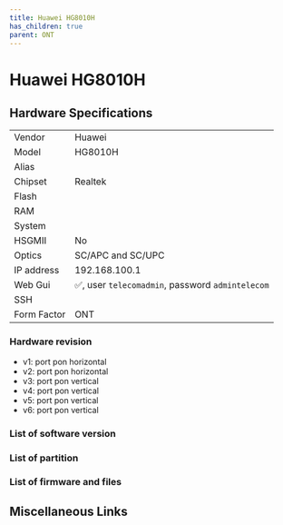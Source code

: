 ```yaml
---
title: Huawei HG8010H 
has_children: true
parent: ONT
---
```


# Huawei HG8010H

## Hardware Specifications

|          |               |
|----------|---------------|
| Vendor   | Huawei        |
| Model    | HG8010H      |
| Alias | |
| Chipset  | Realtek |
| Flash |   |
| RAM |   |
| System |   |
| HSGMII | No |
| Optics | SC/APC and SC/UPC |
| IP address | 192.168.100.1  |
| Web Gui | ✅, user `telecomadmin`, password `admintelecom`  |
| SSH | |
| Form Factor | ONT |

### Hardware revision
- v1: port pon horizontal
- v2: port pon horizontal
- v3: port pon vertical
- v4: port pon vertical
- v5: port pon vertical
- v6: port pon vertical

### List of software version
### List of partition
### List of firmware and files
## Miscellaneous Links

